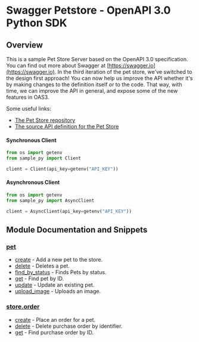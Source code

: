 
# Swagger Petstore - OpenAPI 3.0 Python SDK

## Overview
This is a sample Pet Store Server based on the OpenAPI 3.0 specification.  You can find out more about
Swagger at [https://swagger.io](https://swagger.io). In the third iteration of the pet store, we've switched to the design first approach!
You can now help us improve the API whether it's by making changes to the definition itself or to the code.
That way, with time, we can improve the API in general, and expose some of the new features in OAS3.

Some useful links:
- [The Pet Store repository](https://github.com/swagger-api/swagger-petstore)
- [The source API definition for the Pet Store](https://github.com/swagger-api/swagger-petstore/blob/master/src/main/resources/openapi.yaml)

#### Synchronous Client

```python
from os import getenv
from sample_py import Client

client = Client(api_key=getenv("API_KEY"))
```

#### Asynchronous Client

```python
from os import getenv
from sample_py import AsyncClient

client = AsyncClient(api_key=getenv("API_KEY"))
```

## Module Documentation and Snippets

### [pet](sample_py/resources/pet/README.md)

* [create](sample_py/resources/pet/README.md#create) - Add a new pet to the store.
* [delete](sample_py/resources/pet/README.md#delete) - Deletes a pet.
* [find_by_status](sample_py/resources/pet/README.md#find_by_status) - Finds Pets by status.
* [get](sample_py/resources/pet/README.md#get) - Find pet by ID.
* [update](sample_py/resources/pet/README.md#update) - Update an existing pet.
* [upload_image](sample_py/resources/pet/README.md#upload_image) - Uploads an image.

### [store.order](sample_py/resources/store/order/README.md)

* [create](sample_py/resources/store/order/README.md#create) - Place an order for a pet.
* [delete](sample_py/resources/store/order/README.md#delete) - Delete purchase order by identifier.
* [get](sample_py/resources/store/order/README.md#get) - Find purchase order by ID.

<!-- MODULE DOCS END -->

